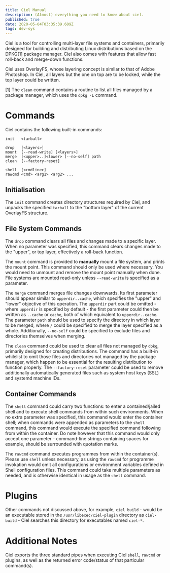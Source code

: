 ```yaml
---
title: Ciel Manual
description: (Almost) everything you need to know about ciel.
published: true
date: 2020-05-04T03:35:39.609Z
tags: dev-sys
---
```


Ciel is a tool for controlling multi-layer file systems and containers, primarily designed for building and distributing Linux distributions based on the DPKG[1] package manager. Ciel also comes with features that allow fast roll-back and merge-down functions.

Ciel uses OverlayFS, whose layering concept is similar to that of Adobe Photoshop. In Ciel, all layers but the one on top are to be locked, while the top layer could be written.

[1] The `clean` command contains a routine to list all files managed by a package manager, which uses the `dpkg -L` command.

# Commands

Ciel contains the following built-in commands:

    init   <tarball>

    drop   [<layers>]
    mount  [--read-write] [<layers>]
    merge  [<upper>..]<lower> [--no-self] path
    clean  [--factory-reset]

    shell  [<cmdline>]
    rawcmd <cmd> <arg1> <arg2> ...

## Initialisation

The `init` command creates directory structures required by Ciel, and unpacks the specified `tarball` to the "bottom layer" of the current OverlayFS structure.

## File System Commands

The `drop` command clears all files and changes made to a specific layer. When no parameter was specified, this command clears changes made to the "upper", or top layer, effectively a roll-back function.  

The `mount` command is provided to **manually** mount a file system, and prints the mount point. This command should only be used where necessary. You would need to unmount and remove the mount point manually when done. File systems are mounted read-only unless `--read-write` is specified as a parameter.

The `merge` command merges file changes downwards. Its first parameter should appear similar to `upperdir..cache`, which specifies the "upper" and "lower" objective of this operation. The `upperdir` part could be omitted - where `upperdir` is specified by default - the first parameter could then be written as `..cache` or `cache`, both of which equivalent to `upperdir..cache`. The parameter `path` should be used to specify the directory in which layer to be merged, where `/` could be specified to merge the layer specified as a whole. Additionally, `--no-self` could be specified to exclude files and directories themselves when merging.  

The `clean` command could be used to clear all files not managed by `dpkg`, primarily designed for creating distributions. The command has a built-in whilelist to omit those files and directories not managed by the package manager, which happen to be essential for the resulting distribution to function properly. The `--factory-reset` parameter could be used to remove additionally automatically generated files such as system host keys (SSL) and systemd machine IDs.

## Container Commands

The `shell` command could carry two functions: to enter a contained/jailed shell and to execute shell commands from within such environments. When no extra parameter was specified, this command would enter the container shell; when commands were appended as parameters to the `shell` command, this command would execute the specified command following from within the container. Do note however that this command would only accept one parameter - command-line strings containing spaces for example, should be surrounded with quotation marks.  

The `rawcmd` command executes programmes from within the container(s). Please use `shell` unless necessary, as using the `rawcmd` for programme invokation would omit all configurations or environment variables defined in Shell configuration files. This command could take multiple parameters as needed, and is otherwise identical in usage as the `shell` command.

# Plugins
Other commands not discussed above, for example, `ciel build` - would be an executable stored in the `/usr/libexec/ciel-plugin` directory as `ciel-build` - Ciel searches this directory for executables named `ciel-*`.

# Additional Notes

Ciel exports the three standard pipes when executing Ciel `shell`, `rawcmd` or plugins, as well as the returned error code/status of that particular command(s).